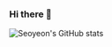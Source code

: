 ### Hi there 👋
![Seoyeon's GitHub stats](https://github-readme-stats.vercel.app/api?username=Seoyeon&theme=vue&show_icons=true)
